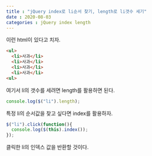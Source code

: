 ```yaml
---
title : "jQuery index로 li순서 찾기, length로 li갯수 세기"
date : 2020-08-03
categories : jQuery index length
---
```


이런 html이 있다고 치자.
```html
<ul>
  <li>사과</li>
  <li>사과</li>
  <li>사과</li>
  <li>사과</li>
<ul>
```
여기서 li의 갯수를 세려면 length를 활용하면 된다.
```javascript
console.log($("li").length);
```
특정 li의 순서값을 찾고 싶다면 index를 활용하자.
```javascript
$("li").click(function(){
  console.log($(this).index());
});
```
클릭한 li의 인덱스 값을 반환할 것이다.
